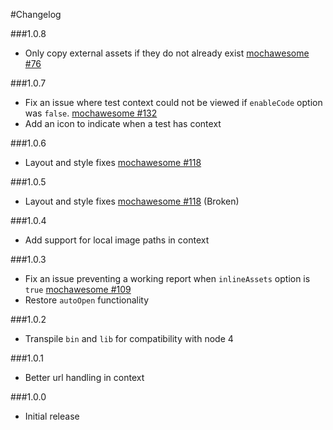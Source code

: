 #Changelog

###1.0.8
- Only copy external assets if they do not already exist [mochawesome #76](https://github.com/adamgruber/mochawesome/issues/76)

###1.0.7
- Fix an issue where test context could not be viewed if `enableCode` option was `false`. [mochawesome #132](https://github.com/adamgruber/mochawesome/issues/132)
- Add an icon to indicate when a test has context

###1.0.6
- Layout and style fixes [mochawesome #118](https://github.com/adamgruber/mochawesome/issues/118)

###1.0.5
- Layout and style fixes [mochawesome #118](https://github.com/adamgruber/mochawesome/issues/118) (Broken)

###1.0.4
- Add support for local image paths in context

###1.0.3
- Fix an issue preventing a working report when `inlineAssets` option is `true` [mochawesome #109](https://github.com/adamgruber/mochawesome/issues/109)
- Restore `autoOpen` functionality

###1.0.2
- Transpile `bin` and `lib` for compatibility with node 4

###1.0.1
- Better url handling in context

###1.0.0
- Initial release
